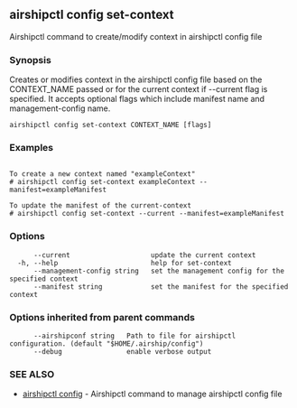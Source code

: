 ## airshipctl config set-context

Airshipctl command to create/modify context in airshipctl config file

### Synopsis

Creates or modifies context in the airshipctl config file based on the CONTEXT_NAME passed or for the current context
if --current flag is specified. It accepts optional flags which include manifest name and management-config name.


```
airshipctl config set-context CONTEXT_NAME [flags]
```

### Examples

```

To create a new context named "exampleContext"
# airshipctl config set-context exampleContext --manifest=exampleManifest

To update the manifest of the current-context
# airshipctl config set-context --current --manifest=exampleManifest

```

### Options

```
      --current                    update the current context
  -h, --help                       help for set-context
      --management-config string   set the management config for the specified context
      --manifest string            set the manifest for the specified context
```

### Options inherited from parent commands

```
      --airshipconf string   Path to file for airshipctl configuration. (default "$HOME/.airship/config")
      --debug                enable verbose output
```

### SEE ALSO

* [airshipctl config](airshipctl_config.md)	 - Airshipctl command to manage airshipctl config file

